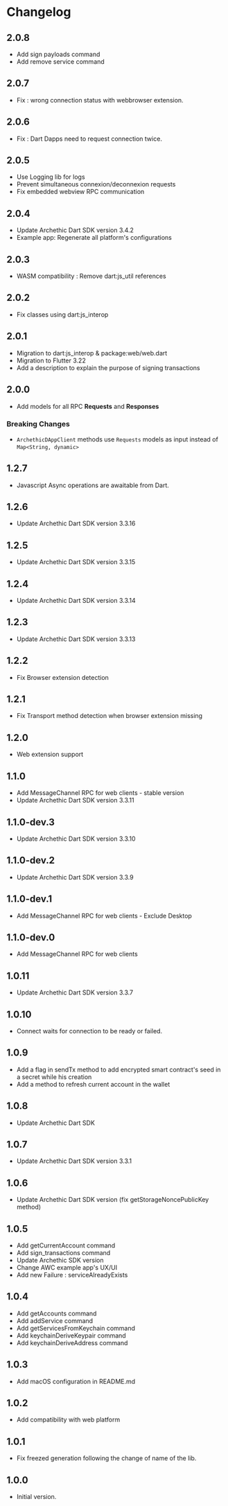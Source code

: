 Changelog
=========
## 2.0.8
- Add sign payloads command
- Add remove service command

## 2.0.7
- Fix : wrong connection status with webbrowser extension.
  
## 2.0.6
- Fix : Dart Dapps need to request connection twice.

## 2.0.5
- Use Logging lib for logs
- Prevent simultaneous connexion/deconnexion requests
- Fix embedded webview RPC communication

## 2.0.4
- Update Archethic Dart SDK version 3.4.2
- Example app: Regenerate all platform's configurations

## 2.0.3
- WASM compatibility : Remove dart:js_util references

## 2.0.2
- Fix classes using dart:js_interop 

## 2.0.1
- Migration to dart:js_interop & package:web/web.dart
- Migration to Flutter 3.22
- Add a description to explain the purpose of signing transactions

## 2.0.0
- Add models for all RPC **Requests** and **Responses**

### Breaking Changes
- `ArchethicDAppClient` methods use `Requests` models as input instead of `Map<String, dynamic>`

## 1.2.7
- Javascript Async operations are awaitable from Dart.

## 1.2.6
- Update Archethic Dart SDK version 3.3.16

## 1.2.5
- Update Archethic Dart SDK version 3.3.15

## 1.2.4
- Update Archethic Dart SDK version 3.3.14
  
## 1.2.3
- Update Archethic Dart SDK version 3.3.13

## 1.2.2
- Fix Browser extension detection

## 1.2.1
- Fix Transport method detection when browser extension missing

## 1.2.0
- Web extension support

## 1.1.0
- Add MessageChannel RPC for web clients - stable version
- Update Archethic Dart SDK version 3.3.11 

## 1.1.0-dev.3
- Update Archethic Dart SDK version 3.3.10

## 1.1.0-dev.2
- Update Archethic Dart SDK version 3.3.9

## 1.1.0-dev.1
- Add MessageChannel RPC for web clients - Exclude Desktop

## 1.1.0-dev.0
- Add MessageChannel RPC for web clients

## 1.0.11
- Update Archethic Dart SDK version 3.3.7
  
## 1.0.10
- Connect waits for connection to be ready or failed.

## 1.0.9
- Add a flag in sendTx method to add encrypted smart contract's seed in a secret while his creation
- Add a method to refresh current account in the wallet

## 1.0.8
- Update Archethic Dart SDK

## 1.0.7
- Update Archethic Dart SDK version 3.3.1
  
## 1.0.6
- Update Archethic Dart SDK version (fix getStorageNoncePublicKey method)
  
## 1.0.5
- Add getCurrentAccount command
- Add sign_transactions command
- Update Archethic SDK version
- Change AWC example app's UX/UI
- Add new Failure : serviceAlreadyExists
  
## 1.0.4
- Add getAccounts command
- Add addService command
- Add getServicesFromKeychain command
- Add keychainDeriveKeypair command
- Add keychainDeriveAddress command

## 1.0.3
- Add macOS configuration in README.md

## 1.0.2
- Add compatibility with web platform

## 1.0.1
- Fix freezed generation following the change of name of the lib.

## 1.0.0
- Initial version.
